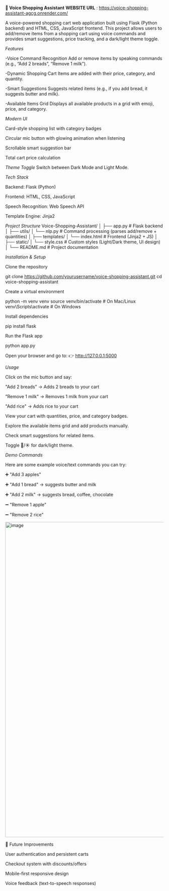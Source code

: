 **🛒 Voice Shopping Assistant**
**WEBSITE URL** : https://voice-shopping-assistant-agcg.onrender.com/

A voice-powered shopping cart web application built using Flask (Python backend) and HTML, CSS, JavaScript frontend.
This project allows users to add/remove items from a shopping cart using voice commands and provides smart suggestions, price tracking, and a dark/light theme toggle.

_Features_

-Voice Command Recognition
Add or remove items by speaking commands (e.g., “Add 2 breads”, “Remove 1 milk”).

-Dynamic Shopping Cart
Items are added with their price, category, and quantity.

-Smart Suggestions
Suggests related items (e.g., if you add bread, it suggests butter and milk).

-Available Items Grid
Displays all available products in a grid with emoji, price, and category.

_Modern UI_

Card-style shopping list with category badges

Circular mic button with glowing animation when listening

Scrollable smart suggestion bar

Total cart price calculation

_Theme Toggle_
Switch between Dark Mode and Light Mode.

_Tech Stack_

Backend: Flask (Python)

Frontend: HTML, CSS, JavaScript

Speech Recognition: Web Speech API

Template Engine: Jinja2

_Project Structure_
Voice-Shopping-Assistant/
│
├── app.py                 # Flask backend
│
├── utils/
│   └── nlp.py             # Command processing (parses add/remove + quantities)
│
├── templates/
│   └── index.html         # Frontend (Jinja2 + JS)
│
├── static/
│   └── style.css          # Custom styles (Light/Dark theme, UI design)
│
└── README.md              # Project documentation

_Installation & Setup_

Clone the repository

git clone https://github.com/yourusername/voice-shopping-assistant.git
cd voice-shopping-assistant


Create a virtual environment

python -m venv venv
source venv/bin/activate   # On Mac/Linux
venv\Scripts\activate      # On Windows


Install dependencies

pip install flask


Run the Flask app

python app.py


Open your browser and go to:
👉 http://127.0.0.1:5000

_Usage_

Click on the mic button and say:

"Add 2 breads" → Adds 2 breads to your cart

"Remove 1 milk" → Removes 1 milk from your cart

"Add rice" → Adds rice to your cart

View your cart with quantities, price, and category badges.

Explore the available items grid and add products manually.

Check smart suggestions for related items.

Toggle 🌙/☀️ for dark/light theme.

_Demo Commands_

Here are some example voice/text commands you can try:

➕ "Add 3 apples"

➕ "Add 1 bread" → suggests butter and milk

➕ "Add 2 milk" → suggests bread, coffee, chocolate

➖ "Remove 1 apple"

➖ "Remove 2 rice"

<img width="1919" height="1003" alt="image" src="https://github.com/user-attachments/assets/24c14258-8062-45f5-b29f-e34597b66a9c" />


📌 Future Improvements

User authentication and persistent carts

Checkout system with discounts/offers

Mobile-first responsive design

Voice feedback (text-to-speech responses)
